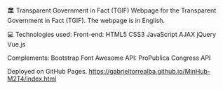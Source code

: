 🏛️ Transparent Government in Fact (TGIF)
Webpage for the Transparent Government in Fact (TGIF).
The webpage is in English.

💻 Technologies used:
Front-end:
HTML5
CSS3
JavaScript
AJAX
jQuery
Vue.js

Complements:
Bootstrap
Font Awesome
API: ProPublica Congress API

Deployed on GitHub Pages.
https://gabrieltorrealba.github.io/MinHub-M2T4/index.html
